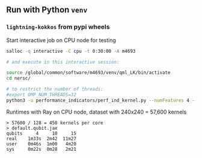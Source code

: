 

## Run with Python `venv`

### `lightning-kokkos` from pypi wheels

Start interactive job on CPU node for testing
``` bash
salloc -q interactive -C cpu -t 0:30:00 -A m4693

# and execute in this interactive session:

source /global/common/software/m4693/venv/qml_LK/bin/activate
cd nersc/

# to restrict the number of threads:
#export OMP_NUM_THREADS=32
python3 -u performance_indicators/perf_ind_kernel.py --numFeatures 4 --inputPath performance_indicators/linearly_separable/
```

Runtimes with Ray on CPU node, dataset with 240x240 = 57,600 kernels
```
> 57600 / 128 = 450 kernels per core
> default.qubit.jax
qubits     4     10     15
real    1m33s  2m42  11m27
user    0m46s  1m00   4m20
sys	    0m22s  0m28   2m21
```